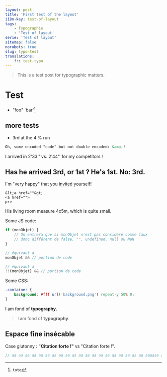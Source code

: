 ```yaml
---
layout: post
title: 'First test of the layout'
i18n-key: test-of-layout
tags:
    - Typographie
    - 'Test of layout'
serie: 'Test of layout'
sitemap: false
norobots: true
slug: typo-test
translations:
    fr: test-typo
---
```


> This is a test post for typographic matters.

<!-- more -->

# Test

-   "foo" 'bar'[^1]

[^1]: `toto`

## more tests

-   3rd at the 4 % run

```html
Oh, some encoded "code" but not double encoded: &amp;!
```

I arrived in 2'33'' vs. 2'44'' for my competitors !

## Has he arrived 3rd, or 1st ? He's 1st. No: 3rd.

I'm "very happy" that you <a href="https://www.google.fr">invited</a> yourself!

```
&lt;a href=""&gt;
<a href="">
pre
```

His living room measure 4x5m, which is quite small.

Some JS code:

```js
if (monObjet) {
    // On entrera que si monObjet n'est pas considéré comme faux
    // donc différent de false, "", undefined, null ou NaN
}

// équivaut à
monObjet && // portion de code

// équivaut à
!!(monObjet) && // portion de code
```

Some CSS:

```css
.container {
    background: #fff url('background.png') repeat-y 50% 0;
}
```

I am fond of **typography**.

> I am fond of **typography**.

## Espace fine insécable

Case glutonny : **"Citation forte !"** vs "Citation forte !".

```js
// aa aa aa aa aa aa aa aa aa aa aa aa aa aa aa aa aa aa aa aa aaaaaa a
```
